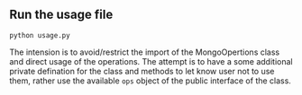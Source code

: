 ## Run the usage file
`python usage.py`

The intension is to avoid/restrict the import of the MongoOpertions class and direct usage of the operations.
The attempt is to have a some additional private defination for the class and methods to let know user not to use them, rather use the available `ops` object of the public interface of the class. 
